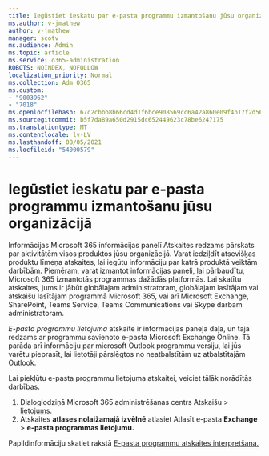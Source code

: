```yaml
---
title: Iegūstiet ieskatu par e-pasta programmu izmantošanu jūsu organizācijā
ms.author: v-jmathew
author: v-jmathew
manager: scotv
ms.audience: Admin
ms.topic: article
ms.service: o365-administration
ROBOTS: NOINDEX, NOFOLLOW
localization_priority: Normal
ms.collection: Adm_O365
ms.custom:
- "9003962"
- "7018"
ms.openlocfilehash: 67c2cbbb8b66cd4d1f6bce908569cc6a42a860e09f4b17f2d564aba724d0fc41
ms.sourcegitcommit: b5f7da89a650d2915dc652449623c78be6247175
ms.translationtype: MT
ms.contentlocale: lv-LV
ms.lasthandoff: 08/05/2021
ms.locfileid: "54000579"
---
```

# <a name="gain-insight-into-the-use-of-email-apps-in-your-organization"></a>Iegūstiet ieskatu par e-pasta programmu izmantošanu jūsu organizācijā

Informācijas Microsoft 365 informācijas panelī Atskaites redzams pārskats par aktivitātēm visos produktos jūsu organizācijā. Varat iedziļdīt atsevišķas produktu līmeņa atskaites, lai iegūtu informāciju par katrā produktā veiktām darbībām. Piemēram, varat izmantot informācijas paneli, lai pārbaudītu, Microsoft 365 izmantotās programmas dažādās platformās. Lai skatītu atskaites, jums ir jābūt globālajam administratoram, globālajam lasītājam vai atskaišu lasītājam programmā Microsoft 365, vai arī Microsoft Exchange, SharePoint, Teams Service, Teams Communications vai Skype darbam administratoram.

*E-pasta programmu lietojuma* atskaite ir informācijas paneļa daļa, un tajā redzams ar programmu savienoto e-pasta Microsoft Exchange Online. Tā parāda arī informāciju par microsoft Outlook programmu versiju, lai jūs varētu pieprasīt, lai lietotāji pārslēgtos no neatbalstītām uz atbalstītajām Outlook.

Lai piekļūtu e-pasta programmu lietojuma atskaitei, veiciet tālāk norādītās darbības.

1. Dialoglodziņā Microsoft 365 administrēšanas centrs Atskaišu   >  [lietojums](https://go.microsoft.com/fwlink/?linkid=2140342).
2. Atskaites **atlases nolaižamajā izvēlnē** atlasiet Atlasīt e-pasta **Exchange**  >  **e-pasta programmas lietojumu.**

Papildinformāciju skatiet rakstā [E-pasta programmu atskaites interpretšana.](https://go.microsoft.com/fwlink/?linkid=2140508)

